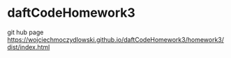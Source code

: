 # daftCodeHomework3
git hub page https://wojciechmoczydlowski.github.io/daftCodeHomework3/homework3/dist/index.html
